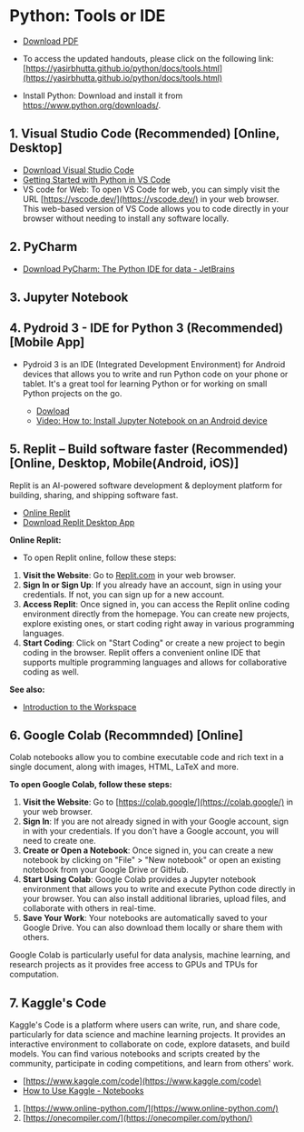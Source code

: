 # Python: Tools or IDE


- [Download PDF](https://yasirbhutta.github.io/python/docs/tools.pdf)
- To access the updated handouts, please click on the following link:
[https://yasirbhutta.github.io/python/docs/tools.html](https://yasirbhutta.github.io/python/docs/tools.html)


- Install Python: Download and install it from <https://www.python.org/downloads/>.

## 1. Visual Studio Code **(Recommended)** [Online, Desktop]
   - [Download Visual Studio Code](https://code.visualstudio.com/download) 
   - [Getting Started with Python in VS Code](https://code.visualstudio.com/docs/python/python-tutorial)
   - VS code for Web: To open VS Code for web, you can simply visit the URL [https://vscode.dev/](https://vscode.dev/) in your web browser. This web-based version of VS Code allows you to code directly in your browser without needing to install any software locally.
## 2. PyCharm
   - [Download PyCharm: The Python IDE for data - JetBrains](https://www.jetbrains.com/pycharm/download/?section=windows)

## 3. Jupyter Notebook
   
## 4. Pydroid 3 - IDE for Python 3 **(Recommended)** [Mobile App]

- Pydroid 3 is an IDE (Integrated Development Environment) for Android devices that allows you to write and run Python code on your phone or tablet. It's a great tool for learning Python or for working on small Python projects on the go.

   - [Dowload](https://play.google.com/store/apps/details?id=ru.iiec.pydroid3)
   - [Video: How to: Install Jupyter Notebook on an Android device](https://youtu.be/b2XNfD3xEwY?si=JFQsMiVj5xqkTgGv)

## 5. Replit – Build software faster **(Recommended)** [Online, Desktop, Mobile(Android, iOS)] 
Replit is an AI-powered software development & deployment platform for building, sharing, and shipping software fast.

   -  [Online Replit](https://replit.com/)
   -  [Download Replit Desktop App](https://replit.com/desktop)

**Online Replit:**
-  To open Replit online, follow these steps:
1. **Visit the Website**: Go to [Replit.com](https://replit.com/) in your web browser.
2. **Sign In or Sign Up**: If you already have an account, sign in using your credentials. If not, you can sign up for a new account.
3. **Access Replit**: Once signed in, you can access the Replit online coding environment directly from the homepage. You can create new projects, explore existing ones, or start coding right away in various programming languages.
4. **Start Coding**: Click on "Start Coding" or create a new project to begin coding in the browser.
Replit offers a convenient online IDE that supports multiple programming languages and allows for collaborative coding as well.

**See also:** 

- [Introduction to the Workspace](https://docs.replit.com/replit-workspace/introduction-to-workspace)

## 6. Google Colab **(Recommnded)** [Online]
Colab notebooks allow you to combine executable code and rich text in a single document, along with images, HTML, LaTeX and more.

**To open Google Colab, follow these steps:**

   1. **Visit the Website**: Go to [https://colab.google/](https://colab.google/) in your web browser.
   2. **Sign In**: If you are not already signed in with your Google account, sign in with your credentials. If you don't have a Google account, you will need to create one.
   3. **Create or Open a Notebook**: Once signed in, you can create a new notebook by clicking on "File" > "New notebook" or open an existing notebook from your Google Drive or GitHub.
   4. **Start Using Colab**: Google Colab provides a Jupyter notebook environment that allows you to write and execute Python code directly in your browser. You can also install additional libraries, upload files, and collaborate with others in real-time.
   5. **Save Your Work**: Your notebooks are automatically saved to your Google Drive. You can also download them locally or share them with others.

Google Colab is particularly useful for data analysis, machine learning, and research projects as it provides free access to GPUs and TPUs for computation.

## 7. Kaggle's Code

Kaggle's Code is a platform where users can write, run, and share code, particularly for data science and machine learning projects. It provides an interactive environment to collaborate on code, explore datasets, and build models. You can find various notebooks and scripts created by the community, participate in coding competitions, and learn from others' work.

   - [https://www.kaggle.com/code](https://www.kaggle.com/code)
   - [How to Use Kaggle - Notebooks](https://www.kaggle.com/docs/notebooks)


1. [https://www.online-python.com/](https://www.online-python.com/)
2. [https://onecompiler.com/](https://onecompiler.com/python/)

